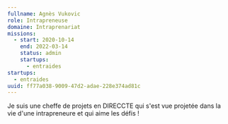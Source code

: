 ```yaml
---
fullname: Agnès Vukovic
role: Intrapreneuse
domaine: Intraprenariat
missions:
  - start: 2020-10-14
    end: 2022-03-14
    status: admin
    startups:
      - entraides
startups:
  - entraides
uuid: ff77a038-9009-47d2-adae-228e374ad81c
---
```

Je suis une cheffe de projets en DIRECCTE qui s'est vue projetée dans la vie d'une intrapreneure et qui aime les défis !